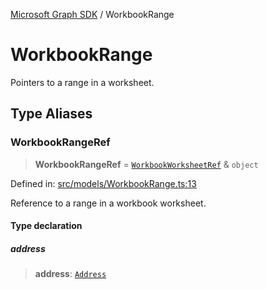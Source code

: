 [Microsoft Graph SDK](README.md) / WorkbookRange

# WorkbookRange

Pointers to a range in a worksheet.

## Type Aliases

### WorkbookRangeRef

> **WorkbookRangeRef** = [`WorkbookWorksheetRef`](WorkbookWorksheet-1.md#workbookworksheetref) & `object`

Defined in: [src/models/WorkbookRange.ts:13](https://github.com/Future-Secure-AI/microsoft-graph/blob/main/src/models/WorkbookRange.ts#L13)

Reference to a range in a workbook worksheet.

#### Type declaration

##### address

> **address**: [`Address`](Address.md#address)
